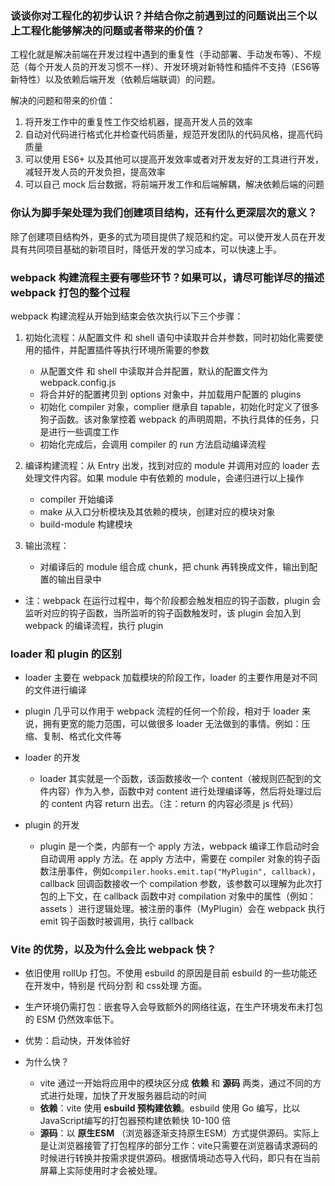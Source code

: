 ### 谈谈你对工程化的初步认识？并结合你之前遇到过的问题说出三个以上工程化能够解决的问题或者带来的价值？

工程化就是解决前端在开发过程中遇到的重复性（手动部署、手动发布等）、不规范（每个开发人员的开发习惯不一样）、开发环境对新特性和插件不支持（ES6等新特性）以及依赖后端开发（依赖后端联调）的问题。

解决的问题和带来的价值：
1. 将开发工作中的重复性工作交给机器，提高开发人员的效率
2. 自动对代码进行格式化并检查代码质量，规范开发团队的代码风格，提高代码质量
3. 可以使用 ES6+ 以及其他可以提高开发效率或者对开发友好的工具进行开发，减轻开发人员的开发负担，提高效率
4. 可以自己 mock 后台数据，将前端开发工作和后端解耦，解决依赖后端的问题

### 你认为脚手架处理为我们创建项目结构，还有什么更深层次的意义？

除了创建项目结构外，更多的式为项目提供了规范和约定。可以使开发人员在开发具有共同项目基础的新项目时，降低开发的学习成本，可以快速上手。

### webpack 构建流程主要有哪些环节？如果可以，请尽可能详尽的描述 webpack 打包的整个过程

webpack 构建流程从开始到结束会依次执行以下三个步骤：

1. 初始化流程：从配置文件 和 shell 语句中读取并合并参数，同时初始化需要使用的插件，并配置插件等执行环境所需要的参数
   - 从配置文件 和 shell 中读取并合并配置，默认的配置文件为 webpack.config.js
   - 将合并好的配置拷贝到 options 对象中，并加载用户配置的 plugins
   - 初始化 compiler 对象，complier 继承自 tapable，初始化时定义了很多狗子函数。该对象掌控着 webpack 的声明周期，不执行具体的任务，只是进行一些调度工作
   - 初始化完成后，会调用 compiler 的 run 方法启动编译流程

2. 编译构建流程：从 Entry 出发，找到对应的 module 并调用对应的 loader 去处理文件内容。如果 module 中有依赖的 module，会递归进行以上操作
   - compiler 开始编译
   - make 从入口分析模块及其依赖的模块，创建对应的模块对象
   - build-module 构建模块
  
3. 输出流程：
   - 对编译后的 module 组合成 chunk，把 chunk 再转换成文件，输出到配置的输出目录中

- 注：webpack 在运行过程中，每个阶段都会触发相应的钩子函数，plugin 会监听对应的钩子函数，当所监听的钩子函数触发时，该 plugin 会加入到 webpack 的编译流程，执行 plugin 

### loader 和 plugin 的区别

- loader 主要在 webpack 加载模块的阶段工作，loader 的主要作用是对不同的文件进行编译
- plugin 几乎可以作用于 webpack 流程的任何一个阶段，相对于 loader 来说，拥有更宽的能力范围，可以做很多 loader 无法做到的事情。例如：压缩、复制、格式化文件等

- loader 的开发
  - loader 其实就是一个函数，该函数接收一个 content（被规则匹配到的文件内容）作为入参，函数中对 content 进行处理编译等，然后将处理过后的 content 内容 return 出去。（注：return 的内容必须是 js 代码）

- plugin 的开发
  - plugin 是一个类，内部有一个 apply 方法，webpack 编译工作启动时会自动调用 apply 方法。在 apply 方法中，需要在 compiler 对象的钩子函数注册事件，例如`compiler.hooks.emit.tap("MyPlugin", callback)`，callback 回调函数接收一个 compilation 参数，该参数可以理解为此次打包的上下文，在 callback 函数中对 compilation 对象中的属性（例如：assets ）进行逻辑处理。被注册的事件（MyPlugin）会在 webpack 执行 emit 钩子函数时被调用，执行 callback

### Vite 的优势，以及为什么会比 webpack 快？

- 依旧使用 rollUp 打包。不使用 esbuild 的原因是目前 esbuild 的一些功能还在开发中，特别是 代码分割 和 css处理 方面。
- 生产环境仍需打包：嵌套导入会导致额外的网络往返，在生产环境发布未打包的 ESM 仍然效率低下。
- 优势：启动快，开发体验好

- 为什么快？
  - vite 通过一开始将应用中的模块区分成 **依赖** 和 **源码** 两类，通过不同的方式进行处理，加快了开发服务器启动的时间
  - **依赖**：vite 使用 **esbuild 预构建依赖**。esbuild 使用 Go 编写，比以JavaScript编写的打包器预构建依赖快 10-100 倍
  - **源码**：以 **原生ESM** （浏览器逐渐支持原生ESM）方式提供源码。实际上是让浏览器接管了打包程序的部分工作：vite只需要在浏览器请求源码的时候进行转换并按需求提供源码。根据情境动态导入代码，即只有在当前屏幕上实际使用时才会被处理。